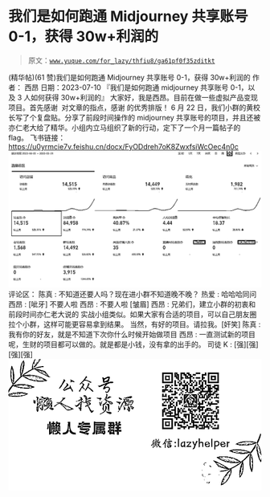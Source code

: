 # 我们是如何跑通 Midjourney 共享账号 0-1，获得 30w+利润的

> 原文：[`www.yuque.com/for_lazy/thfiu8/ga61pf0f35zditkt`](https://www.yuque.com/for_lazy/thfiu8/ga61pf0f35zditkt)

<ne-h2 id="c1ea6519" data-lake-id="c1ea6519"><ne-heading-ext><ne-heading-anchor></ne-heading-anchor><ne-heading-fold></ne-heading-fold></ne-heading-ext><ne-heading-content><ne-text id="ueb8bfba7">(精华帖)(61 赞)我们是如何跑通 Midjourney 共享账号 0-1，获得 30w+利润的</ne-text></ne-heading-content></ne-h2> <ne-p id="ubd37f3c2" data-lake-id="ubd37f3c2"><ne-text id="ud537fc56">作者： 西昂</ne-text></ne-p> <ne-p id="u1eb6a5b1" data-lake-id="u1eb6a5b1"><ne-text id="u1e476d59">日期：2023-07-10</ne-text></ne-p> <ne-p id="u48959020" data-lake-id="u48959020"><ne-text id="uc56cd171">『我们是如何跑通 midjourney 共享账号 0-1，以及 3 人如何获得 30w+利润的』</ne-text></ne-p> <ne-p id="u56bae820" data-lake-id="u56bae820"><ne-text id="u84305e4d">大家好，我是西昂。目前在做一些虚拟产品变现项目。首先感谢  对文章的指点，感谢 的优秀排版！</ne-text></ne-p> <ne-p id="u89846ed5" data-lake-id="u89846ed5"><ne-text id="u3b729bae">6 月 22 日，我们小群的黄校长写了个复盘贴。分享了前段时间操作的 midjourney 共享账号的项目，并且还被亦仁老大给了精华。小组内立马组织了新的行动，定下了一个月一篇帖子的 flag。</ne-text></ne-p> <ne-p id="u1ef3d2d1" data-lake-id="u1ef3d2d1"><ne-text id="u6636f82d">飞书链接：</ne-text>[<ne-text id="u0580d4ad">https://u0yrmcie7v.feishu.cn/docx/FyODdreh7oK8ZwxfsiWcOec4n0c</ne-text>](https://u0yrmcie7v.feishu.cn/docx/FyODdreh7oK8ZwxfsiWcOec4n0c)<ne-card data-card-name="image" data-card-type="inline" id="KCExj" data-event-boundary="card">![](img/1e8c625bf08bb53ed6069e2343810bb8.png)  <ne-hole id="u0a17d491" data-lake-id="u0a17d491"><ne-card data-card-name="hr" data-card-type="block" id="PEy6b" data-event-boundary="card"><ne-p id="u85d33a98" data-lake-id="u85d33a98"><ne-text id="u65d0695f">评论区：</ne-text></ne-p> <ne-p id="ude509f39" data-lake-id="ude509f39"><ne-text id="u2520df4c">陈真 : 不知道还要人吗？现在进小群不知道晚不晚？</ne-text> <ne-text id="uaff6fdb3">热爱 : 哈哈哈同问</ne-text> <ne-text id="uf7ffa38c">西昂 : [呲牙] 不要人啦</ne-text> <ne-text id="u04c01041">西昂 : 不要人啦 [皱眉]</ne-text> <ne-text id="u3a8d4569">西昂 : 兄弟们，建立小群的初衷和前段时间亦仁老大说的 实战小组类似。如果大家有合适的项目，可以自己朋友圈拉个小群，这样可能更容易拿到结果。</ne-text></ne-p> <ne-p id="ud6586cb5" data-lake-id="ud6586cb5"><ne-text id="u9a8d8bd3">当然，有好的项目。请拉我。[奸笑]</ne-text> <ne-text id="uc1052f75">陈真 : 我有你的好友，就是不知道下次你什么时候开始做项目</ne-text> <ne-text id="u61e5141c">西昂 : 一直测试新的项目呢，生财的项目都可以做的。就是都是小钱，没有拿的出手的。</ne-text> <ne-text id="u808cc74b">司徒 K : [强][强][强][强]</ne-text></ne-p> <ne-p id="u3cc2c2f2" data-lake-id="u3cc2c2f2"><ne-card data-card-name="image" data-card-type="inline" id="EkKoV" data-event-boundary="card">![](img/894d30a529e7c37bcd3392323c99941c.png)  <ne-hole id="u8969a188" data-lake-id="u8969a188"><ne-card data-card-name="hr" data-card-type="block" id="NYrvp" data-event-boundary="card"></ne-card></ne-hole></ne-card></ne-p></ne-card></ne-hole></ne-card></ne-p>